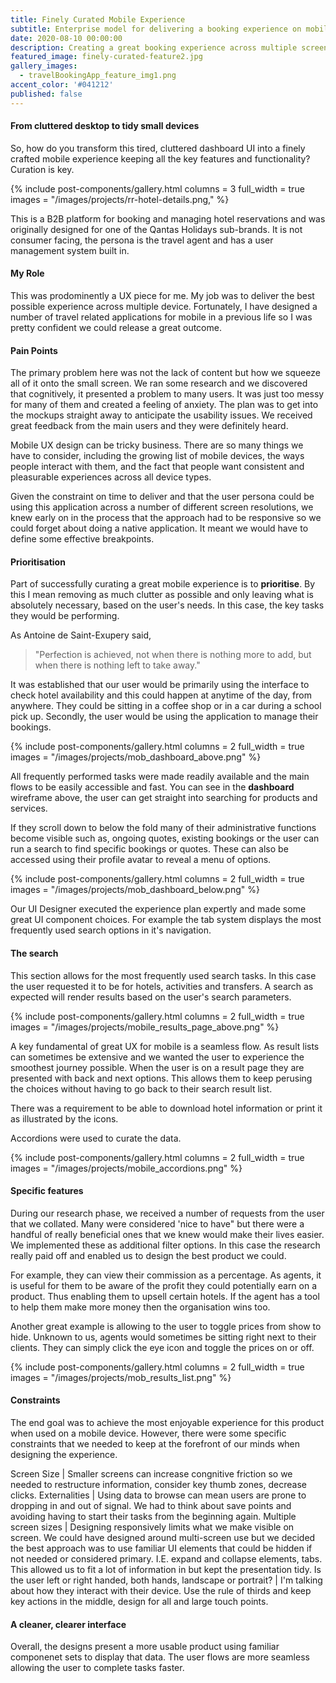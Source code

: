 ```yaml
---
title: Finely Curated Mobile Experience
subtitle: Enterprise model for delivering a booking experience on mobile devices.
date: 2020-08-10 00:00:00
description: Creating a great booking experience across multiple screen resolutions
featured_image: finely-curated-feature2.jpg
gallery_images:
  - travelBookingApp_feature_img1.png
accent_color: '#041212'
published: false
---
```


#### From cluttered desktop to tidy small devices
So, how do you transform this tired, cluttered dashboard UI into a finely crafted mobile experience keeping all the key features and functionality?  Curation is key.

{% include post-components/gallery.html
	columns = 3
	full_width = true
	images = "/images/projects/rr-hotel-details.png,"
%}

This is a B2B platform for booking and managing hotel reservations and was originally designed for one of the Qantas Holidays sub-brands.  It is not consumer facing, the persona is the travel agent and has a user management system built in.

#### My Role

This was prodominently a UX piece for me.  My job was to deliver the best possible experience across multiple device.  Fortunately, I have designed a number of travel related applications for mobile in a previous life so I was pretty confident we could release a great outcome.

#### Pain Points
The primary problem here was not the lack of content but how we squeeze all of it onto the small screen.  We ran some research and we discovered that cognitively, it presented a problem to many users.  It was just too messy for many of them and created a feeling of anxiety.  The plan was to get into the mockups straight away to anticipate the usability issues.  We received great feedback from the main users and they were definitely heard.

Mobile UX design can be tricky business.  There are so many things we have to consider, including the growing list of mobile devices, the ways people interact with them, and the fact that people want consistent and pleasurable experiences across all device types.

Given the constraint on time to deliver and that the user persona could be using this application across a number of different screen resolutions, we knew early on in the process that the approach had to be responsive so we could forget about doing a native application.  It meant we would have to define some effective breakpoints.

#### Prioritisation
Part of successfully curating a great mobile experience is to **prioritise**.  By this I mean removing as much clutter as possible and only leaving what is absolutely necessary, based on the user's needs.  In this case, the key tasks they would be performing.

As Antoine de Saint-Exupery said,

> "Perfection is achieved, not when there is nothing more to add, but when there is nothing left to take away."

It was established that our user would be primarily using the interface to check hotel availability and this could happen at anytime of the day, from anywhere.  They could be sitting in a coffee shop or in a car during a school pick up.  Secondly, the user would be using the application to manage their bookings.

{% include post-components/gallery.html
	columns = 2
	full_width = true
	images = "/images/projects/mob_dashboard_above.png"
%}

All frequently performed tasks were made readily available and the main flows to be easily accessible and fast.  You can see in the **dashboard** wireframe above, the user can get straight into searching for products and services.  

If they scroll down to below the fold many of their administrative functions become visible such as, ongoing quotes, existing bookings or the user can run a search to find specific bookings or quotes.  These can also be accessed using their profile avatar to reveal a menu of options.

{% include post-components/gallery.html
	columns = 2
	full_width = true
	images = "/images/projects/mob_dashboard_below.png"
%}

Our UI Designer executed the experience plan expertly and made some great UI component choices.  For example the tab system displays the most frequently used search options in it's navigation.

#### The search
This section allows for the most frequently used search tasks.  In this case the user requested it to be for hotels, activities and transfers.  A search as expected will render results based on the user's search parameters.  

{% include post-components/gallery.html
	columns = 2
	full_width = true
	images = "/images/projects/mobile_results_page_above.png"
%}

A key fundamental of great UX for mobile is a seamless flow.  As result lists can sometimes be extensive and we wanted the user to experience the smoothest journey possible.  When the user is on a result page they are presented with back and next options.  This allows them to keep perusing the choices without having to go back to their search result list.

There was a requirement to be able to download hotel information or print it as illustrated by the icons.

Accordions were used to curate the data.

{% include post-components/gallery.html
	columns = 2
	full_width = true
	images = "/images/projects/mobile_accordions.png"
%}

#### Specific features
During our research phase, we received a number of requests from the user that we collated.  Many were considered 'nice to have" but there were a handful of really beneficial ones that we knew would make their lives easier.  We implemented these as additional filter options.  In this case the research really paid off and enabled us to design the best product we could.

For example, they can view their commission as a percentage.  As agents, it is useful for them to be aware of the profit they could potentially earn on a product.  Thus enabling them to upsell certain hotels.  If the agent has a tool to help them make more money then the organisation wins too.

Another great example is allowing to the user to toggle prices from show to hide.  Unknown to us, agents would sometimes be sitting right next to their clients.  They can simply click the eye icon and toggle the prices on or off.

{% include post-components/gallery.html
	columns = 2
	full_width = true
	images = "/images/projects/mob_results_list.png"
%}

#### Constraints
The end goal was to achieve the most enjoyable experience for this product when used on a mobile device.  However, there were some specific constraints that we needed to keep at the forefront of our minds when designing the experience.

Screen Size | Smaller screens can increase congnitive friction so we needed to restructure information, consider key thumb zones, decrease clicks.
Externalities | Using data to browse can mean users are prone to dropping in and out of signal.  We had to think about save points and avoiding having to start their tasks from the beginning again.
Multiple screen sizes | Designing responsively limits what we make visible on screen.  We could have designed around multi-screen use but we decided the best approach was to use familiar UI elements that could be hidden if not needed or considered primary.  I.E. expand and collapse elements, tabs.  This allowed us to fit a lot of information in but kept the presentation tidy.
Is the user left or right handed, both hands, landscape or portrait? | I'm talking about how they interact with their device.  Use the rule of thirds and keep key actions in the middle, design for all and large touch points.

#### A cleaner, clearer interface
Overall, the designs present a more usable product using familiar componenet sets to display that data.  The user flows are more seamless allowing the user to complete tasks faster.
